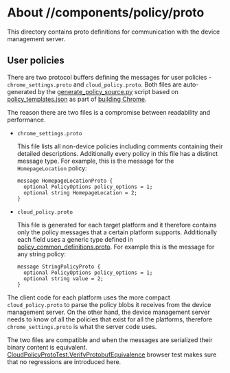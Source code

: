 # About //components/policy/proto

This directory contains proto definitions for communication with the device management server.

## User policies

There are two protocol buffers defining the messages for user policies - `chrome_settings.proto` and `cloud_policy.proto`. Both files are auto-generated by the [generate_policy_source.py](https://source.chromium.org/chromium/chromium/src/+/main:components/policy/tools/generate_policy_source.py) script based on [policy_templates.json](https://source.chromium.org/chromium/chromium/src/+/main:components/policy/resources/policy_templates.json) as part of [building Chrome](https://source.chromium.org/chromium/chromium/src/+/main:components/policy/BUILD.gn;drc=326a2697fbe91fe9a953873763ad0a2695883d73;l=102).

The reason there are two files is a compromise between readability and performance.

* `chrome_settings.proto`

  This file lists all non-device policies including comments containing their detailed descriptions. Additionally every policy in this file has a distinct message type. For example, this is the message for the `HomepageLocation` policy:


  ```
  message HomepageLocationProto {
    optional PolicyOptions policy_options = 1;
    optional string HomepageLocation = 2;
  }
   ```

* `cloud_policy.proto`

  This file is generated for each target platform and it therefore contains only the policy messages that a certain platform supports. Additionally each field uses a generic type defined in [policy_common_definitions.proto](https://source.chromium.org/chromium/chromium/src/+/main:components/policy/proto/policy_common_definitions.proto). For example this is the message for any string policy:

  ```
  message StringPolicyProto {
    optional PolicyOptions policy_options = 1;
    optional string value = 2;
  }
  ```

The client code for each platform uses the more compact `cloud_policy.proto` to parse the policy blobs it receives from the device management server. On the other hand, the device management server needs to know of all the policies that exist for all the platforms, therefore `chrome_settings.proto` is what the server code uses.

The two files are compatible and when the messages are serialized their binary content is equivalent. [CloudPolicyProtoTest.VerifyProtobufEquivalence](https://source.chromium.org/chromium/chromium/src/+/2d4ccc5062a5314b89973a2d53159f431a0ecfd3:chrome/browser/policy/cloud/cloud_policy_browsertest.cc;l=530) browser test makes sure that no regressions are introduced here.